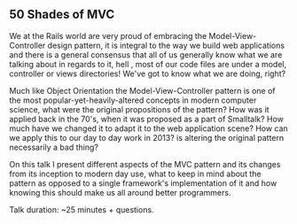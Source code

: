 ## 50 Shades of MVC

We at the Rails world are very proud of embracing the Model-View-Controller design pattern, it is integral to the way we build web applications and there is a general consensus that all of us generally know what we are talking about in regards to it, hell , most of our code files are under a model, controller or views directories! We've got to know what we are doing, right?

Much like Object Orientation the Model-View-Controller pattern is one of the most popular-yet-heavily-altered concepts in modern computer science, what were the original propositions of the pattern? How was it applied back in the 70's, when it was proposed as a part of Smalltalk? How much have we changed it to adapt it to the web application scene? How can we apply this to our day to day work in 2013? is altering the original pattern necessarily a bad thing?

On this talk I present different aspects of the MVC pattern and its changes from its inception to modern day use, what to keep in mind about the pattern as opposed to a single framework's implementation of it and how knowing this should make us all around better programmers.

Talk duration: ~25 minutes + questions.
